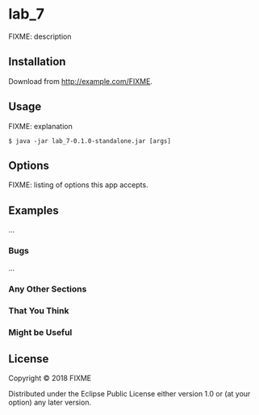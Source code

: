 # lab_7

FIXME: description

## Installation

Download from http://example.com/FIXME.

## Usage

FIXME: explanation

    $ java -jar lab_7-0.1.0-standalone.jar [args]

## Options

FIXME: listing of options this app accepts.

## Examples

...

### Bugs

...

### Any Other Sections
### That You Think
### Might be Useful

## License

Copyright © 2018 FIXME

Distributed under the Eclipse Public License either version 1.0 or (at
your option) any later version.
